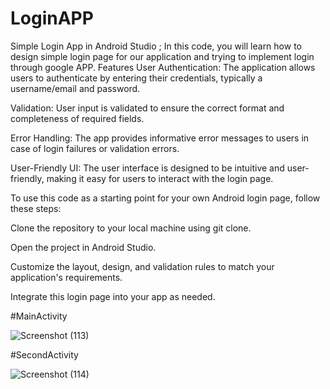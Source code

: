 # LoginAPP

Simple Login App in Android Studio ;
In this code, you will learn how to design simple login page for our application and trying to implement login through google APP.
Features
User Authentication: The application allows users to authenticate by entering their credentials, typically a username/email and password.

Validation: User input is validated to ensure the correct format and completeness of required fields.

Error Handling: The app provides informative error messages to users in case of login failures or validation errors.

User-Friendly UI: The user interface is designed to be intuitive and user-friendly, making it easy for users to interact with the login page.


To use this code as a starting point for your own Android login page, follow these steps:

Clone the repository to your local machine using git clone.

Open the project in Android Studio.

Customize the layout, design, and validation rules to match your application's requirements.

Integrate this login page into your app as needed.

#MainActivity

![Screenshot (113)](https://github.com/awaisiftikhar90/ChatBot/assets/43185991/cfafbde7-8f16-4851-8682-8af3b00d2594)

#SecondActivity

![Screenshot (114)](https://github.com/awaisiftikhar90/ChatBot/assets/43185991/d81e9494-0bb6-4817-873e-b340c14074a2)
